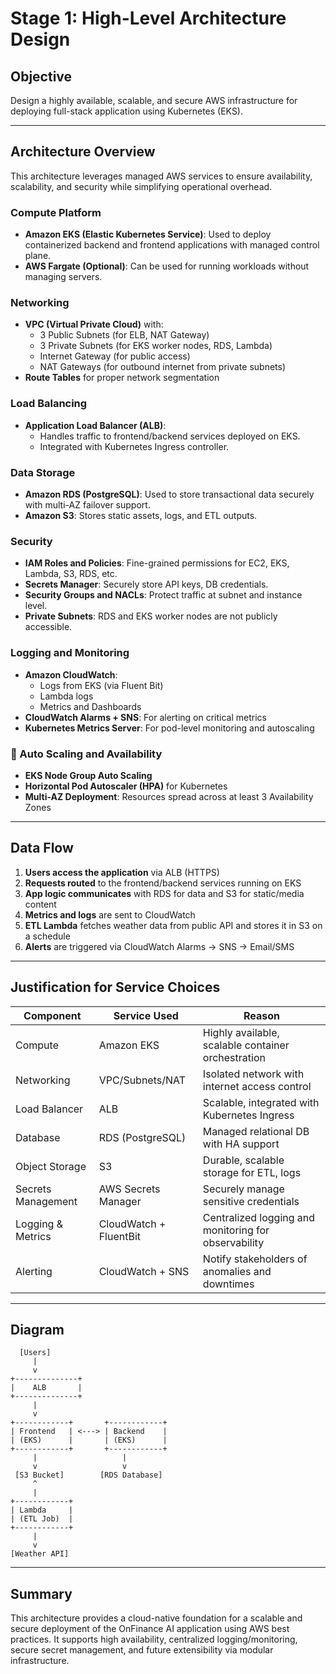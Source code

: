 # Stage 1: High-Level Architecture Design 

## Objective
Design a highly available, scalable, and secure AWS infrastructure for deploying full-stack application using Kubernetes (EKS).

---

## Architecture Overview

This architecture leverages managed AWS services to ensure availability, scalability, and security while simplifying operational overhead.

### Compute Platform
- **Amazon EKS (Elastic Kubernetes Service)**: Used to deploy containerized backend and frontend applications with managed control plane.
- **AWS Fargate (Optional)**: Can be used for running workloads without managing servers.

###  Networking
- **VPC (Virtual Private Cloud)** with:
  - 3 Public Subnets (for ELB, NAT Gateway)
  - 3 Private Subnets (for EKS worker nodes, RDS, Lambda)
  - Internet Gateway (for public access)
  - NAT Gateways (for outbound internet from private subnets)
- **Route Tables** for proper network segmentation

###  Load Balancing
- **Application Load Balancer (ALB)**:
  - Handles traffic to frontend/backend services deployed on EKS.
  - Integrated with Kubernetes Ingress controller.

###  Data Storage
- **Amazon RDS (PostgreSQL)**: Used to store transactional data securely with multi-AZ failover support.
- **Amazon S3**: Stores static assets, logs, and ETL outputs.

###  Security
- **IAM Roles and Policies**: Fine-grained permissions for EC2, EKS, Lambda, S3, RDS, etc.
- **Secrets Manager**: Securely store API keys, DB credentials.
- **Security Groups and NACLs**: Protect traffic at subnet and instance level.
- **Private Subnets**: RDS and EKS worker nodes are not publicly accessible.

### Logging and Monitoring
- **Amazon CloudWatch**:
  - Logs from EKS (via Fluent Bit)
  - Lambda logs
  - Metrics and Dashboards
- **CloudWatch Alarms + SNS**: For alerting on critical metrics
- **Kubernetes Metrics Server**: For pod-level monitoring and autoscaling

### 🔷 Auto Scaling and Availability
- **EKS Node Group Auto Scaling**
- **Horizontal Pod Autoscaler (HPA)** for Kubernetes
- **Multi-AZ Deployment**: Resources spread across at least 3 Availability Zones

---

## Data Flow

1. **Users access the application** via ALB (HTTPS)
2. **Requests routed** to the frontend/backend services running on EKS
3. **App logic communicates** with RDS for data and S3 for static/media content
4. **Metrics and logs** are sent to CloudWatch
5. **ETL Lambda** fetches weather data from public API and stores it in S3 on a schedule
6. **Alerts** are triggered via CloudWatch Alarms -> SNS -> Email/SMS

---

## Justification for Service Choices
| Component            | Service Used          | Reason                                                                 |
|---------------------|-----------------------|------------------------------------------------------------------------|
| Compute             | Amazon EKS            | Highly available, scalable container orchestration                    |
| Networking          | VPC/Subnets/NAT       | Isolated network with internet access control                         |
| Load Balancer       | ALB                   | Scalable, integrated with Kubernetes Ingress                          |
| Database            | RDS (PostgreSQL)      | Managed relational DB with HA support                                 |
| Object Storage      | S3                    | Durable, scalable storage for ETL, logs                               |
| Secrets Management  | AWS Secrets Manager   | Securely manage sensitive credentials                                 |
| Logging & Metrics   | CloudWatch + FluentBit| Centralized logging and monitoring for observability                  |
| Alerting            | CloudWatch + SNS      | Notify stakeholders of anomalies and downtimes                        |

---

## Diagram
```
  [Users]
     |
     v
+--------------+
|    ALB       |
+--------------+
     |
     v
+------------+       +------------+
| Frontend   | <---> | Backend    |
| (EKS)      |       | (EKS)      |
+------------+       +------------+
     |                   |
     v                   v
 [S3 Bucket]        [RDS Database]
     ^
     |
+------------+
| Lambda     |
| (ETL Job)  |
+------------+
     |
     v
[Weather API]
```

---

## Summary
This architecture provides a cloud-native foundation for a scalable and secure deployment of the OnFinance AI application using AWS best practices. It supports high availability, centralized logging/monitoring, secure secret management, and future extensibility via modular infrastructure.

